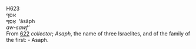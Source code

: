 <body>
  <p>H623<br>  אסף  <br> אָסָף  ‎  ‘âsâph  <br><i>aw-sawf‘ </i><br>From <a href="h0622.htm">622</a>  <i>collector</i>; <i>Asaph</i>, the name of three Israelites, and of the family of the first: - Asaph.<br></p>
 </body>